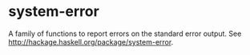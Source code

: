# system-error

A family of functions to report errors on the standard error output. See
http://hackage.haskell.org/package/system-error.
